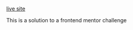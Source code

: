 [live site](https://rock-paper-scissors-game-wine.vercel.app/)

This is a solution to a frontend mentor challenge
